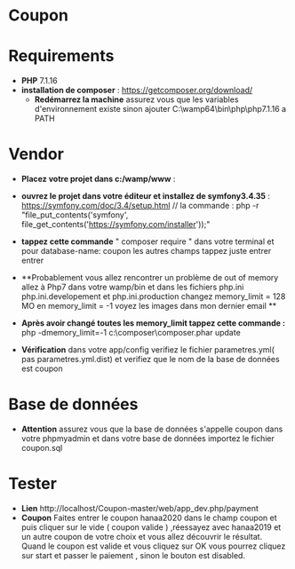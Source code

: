 

# Coupon
# Requirements
   * **PHP** 7.1.16
   * **installation de composer** :
    https://getcomposer.org/download/ 
     * **Redémarrez la machine** assurez vous que les variables d'environnement existe sinon ajouter C:\wamp64\bin\php\php7.1.16 a PATH
 # Vendor 
   * **Placez votre projet dans c:/wamp/www** :
   * **ouvrez le projet dans votre éditeur et installez de symfony3.4.35** :
    https://symfony.com/doc/3.4/setup.html // la commande : php -r "file_put_contents('symfony', file_get_contents('https://symfony.com/installer'));"

   * **tappez cette commande** " composer require " dans votre terminal et pour database-name: coupon les autres champs tappez juste entrer entrer
   * **Probablement vous allez rencontrer un problème de out of memory allez à Php7 dans votre wamp/bin et dans les fichiers php.ini php.ini.developement et php.ini.production changez memory_limit = 128 MO en memory_limit = -1 voyez les images dans mon dernier email
   ** 
   * **Après avoir changé toutes les memory_limit tappez cette commande :** 
   php -dmemory_limit=-1 c:\composer\composer.phar update
   * **Vérification** dans votre app/config verifiez le fichier parametres.yml( pas parametres.yml.dist)  et verifiez que le nom de la base de données est coupon
 # Base de données 
   * **Attention** assurez vous que la base de données s'appelle coupon dans votre phpmyadmin et dans votre base de données importez le fichier coupon.sql  
 # Tester
   * **Lien** http://localhost/Coupon-master/web/app_dev.php/payment
   * **Coupon** Faites entrer le coupon hanaa2020 dans le champ coupon et puis cliquer sur le vide ( coupon valide ) ,réessayez avec hanaa2019 et un autre coupon de votre choix et vous allez découvrir le résultat.
   Quand le coupon est valide et vous cliquez sur OK vous pourrez cliquez sur start et passer le paiement , sinon le bouton est disabled.
